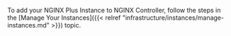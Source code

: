 To add your NGINX Plus Instance to NGINX Controller, follow the steps in the [Manage Your Instances]({{< relref "infrastructure/instances/manage-instances.md" >}}) topic.

<!-- Do not remove. Keep this code at the bottom of the include -->
<!-- DOCS-328 -->